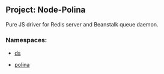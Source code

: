 ## **Project: Node-Polina**

Pure JS driver for Redis server and Beanstalk queue daemon.



### **Namespaces:**

* <a href="https://github.com/LiveTex/Node-Polina/tree/public/docs/Node-Polina/ds/ds.md">ds</a>

* <a href="https://github.com/LiveTex/Node-Polina/tree/public/docs/Node-Polina/polina/polina.md">polina</a>





